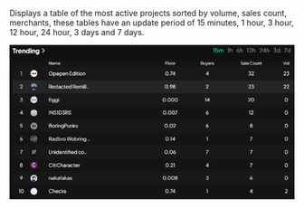 

Displays a table of the most active projects sorted by volume, sales count, merchants, these tables have an update period of 15 minutes, 1 hour, 3 hour, 12 hour, 24 hour, 3 days and 7 days.

![Trending inf](image_home/Trending.png)